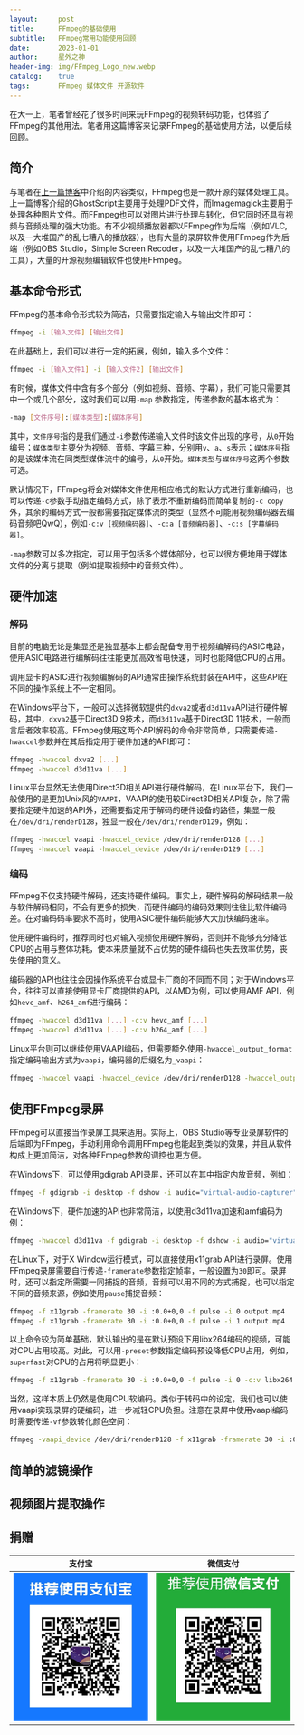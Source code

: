 ```yaml
---
layout:     post
title:      FFmpeg的基础使用
subtitle:   FFmpeg常用功能使用回顾
date:       2023-01-01
author:     星外之神
header-img: img/FFmpeg_Logo_new.webp
catalog:    true
tags:       FFmpeg 媒体文件 开源软件
---
```


在大一上，笔者曾经花了很多时间来玩FFmpeg的视频转码功能，也体验了FFmpeg的其他用法。笔者用这篇博客来记录FFmpeg的基础使用方法，以便后续回顾。

## 简介

与笔者在[上一篇博客](/2022/12/24/PDF处理工具的使用/)中介绍的内容类似，FFmpeg也是一款开源的媒体处理工具。上一篇博客介绍的GhostScript主要用于处理PDF文件，而Imagemagick主要用于处理各种图片文件。而FFmpeg也可以对图片进行处理与转化，但它同时还具有视频与音频处理的强大功能。有不少视频播放器都以FFmpeg作为后端（例如VLC,以及一大堆国产的乱七糟八的播放器），也有大量的录屏软件使用FFmpeg作为后端（例如OBS Studio，Simple Screen Recoder，以及一大堆国产的乱七糟八的工具），大量的开源视频编辑软件也使用FFmpeg。

## 基本命令形式

FFmpeg的基本命令形式较为简洁，只需要指定输入与输出文件即可：
```bash
ffmpeg -i [输入文件] [输出文件]
```

在此基础上，我们可以进行一定的拓展，例如，输入多个文件：
```bash
ffmpeg -i [输入文件1] -i [输入文件2] [输出文件]
```

有时候，媒体文件中含有多个部分（例如视频、音频、字幕），我们可能只需要其中一个或几个部分，这时我们可以用`-map` 参数指定，传递参数的基本格式为：
```bash
-map [文件序号]:[媒体类型]:[媒体序号]
```

其中，`文件序号`指的是我们通过`-i`参数传递输入文件时该文件出现的序号，从`0`开始编号；`媒体类型`主要分为视频、音频、字幕三种，分别用`v`、`a`、`s`表示；`媒体序号`指的是该媒体流在同类型媒体流中的编号，从`0`开始。`媒体类型`与`媒体序号`这两个参数可选。

默认情况下，FFmpeg将会对媒体文件使用相应格式的默认方式进行重新编码，也可以传递`-c`参数手动指定编码方式，除了表示不重新编码而简单复制的`-c copy`外，其余的编码方式一般都需要指定媒体流的类型（显然不可能用视频编码器去编码音频吧QwQ），例如`-c:v [视频编码器]`、`-c:a [音频编码器]`、`-c:s [字幕编码器]`。

`-map`参数可以多次指定，可以用于包括多个媒体部分，也可以很方便地用于媒体文件的分离与提取（例如提取视频中的音频文件）。

## 硬件加速

### 解码

目前的电脑无论是集显还是独显基本上都会配备专用于视频编解码的ASIC电路，使用ASIC电路进行编解码往往能更加高效省电快速，同时也能降低CPU的占用。

调用显卡的ASIC进行视频编解码的API通常由操作系统封装在API中，这些API在不同的操作系统上不一定相同。

在Windows平台下，一般可以选择微软提供的`dxva2`或者`d3d11va`API进行硬件解码，其中，`dxva2`基于Direct3D 9技术，而`d3d11va`基于Direct3D 11技术，一般而言后者效率较高。FFmpeg使用这两个API解码的命令非常简单，只需要传递`-hwaccel`参数并在其后指定用于硬件加速的API即可：
```bash
ffmpeg -hwaccel dxva2 [...]
ffmpeg -hwaccel d3d11va [...]
```

Linux平台显然无法使用Direct3D相关API进行硬件解码，在Linux平台下，我们一般使用的是更加Unix风的`VAAPI`，VAAPI的使用较Direct3D相关API复杂，除了需要指定硬件加速的API外，还需要指定用于解码的硬件设备的路径，集显一般在`/dev/dri/renderD128`，独显一般在`/dev/dri/renderD129`，例如：
```bash
ffmpeg -hwaccel vaapi -hwaccel_device /dev/dri/renderD128 [...]
ffmpeg -hwaccel vaapi -hwaccel_device /dev/dri/renderD129 [...]
```

### 编码

FFmpeg不仅支持硬件解码，还支持硬件编码。事实上，硬件解码的解码结果一般与软件解码相同，不会有更多的损失，而硬件编码的编码效果则往往比软件编码差。在对编码码率要求不高时，使用ASIC硬件编码能够大大加快编码速率。

使用硬件编码时，推荐同时也对输入视频使用硬件解码，否则并不能够充分降低CPU的占用与整体功耗，使本来质量就不占优势的硬件编码也失去效率优势，丧失使用的意义。

编码器的API也往往会因操作系统平台或显卡厂商的不同而不同；对于Windows平台，往往可以直接使用显卡厂商提供的API，以AMD为例，可以使用AMF API，例如`hevc_amf`、`h264_amf`进行编码：
```bash
ffmpeg -hwaccel d3d11va [...] -c:v hevc_amf [...]
ffmpeg -hwaccel d3d11va [...] -c:v h264_amf [...]
```

Linux平台则可以继续使用VAAPI编码，但需要额外使用`-hwaccel_output_format`指定编码输出方式为`vaapi`，编码器的后缀名为`_vaapi`：
```bash
ffmpeg -hwaccel vaapi -hwaccel_device /dev/dri/renderD128 -hwaccel_output_format vaapi [...] -c:v hevc_vaapi [...]
```

## 使用FFmpeg录屏

FFmpeg可以直接当作录屏工具来适用。实际上，OBS Studio等专业录屏软件的后端即为FFmpeg，手动利用命令调用FFmpeg也能起到类似的效果，并且从软件构成上更加简洁，对各种FFmpeg参数的调控也更方便。

在Windows下，可以使用gdigrab API录屏，还可以在其中指定内放音频，例如：
```bash
ffmpeg -f gdigrab -i desktop -f dshow -i audio="virtual-audio-capturer" output.mp4
```

在Windows下，硬件加速的API也非常简洁，以使用d3d11va加速和amf编码为例：
```bash
ffmpeg -hwaccel d3d11va -f gdigrab -i desktop -f dshow -i audio="virtual-audio-capturer" -c:v hevc_amf output.mp4
```

在Linux下，对于X Window运行模式，可以直接使用x11grab API进行录屏。使用FFmpeg录屏需要自行传递`-framerate`参数指定帧率，一般设置为`30`即可。录屏时，还可以指定所需要一同捕捉的音频，音频可以用不同的方式捕捉，也可以指定不同的音频来源，例如使用`pause`捕捉音频：
```bash
ffmpeg -f x11grab -framerate 30 -i :0.0+0,0 -f pulse -i 0 output.mp4
ffmpeg -f x11grab -framerate 30 -i :0.0+0,0 -f pulse -i 1 output.mp4
```

以上命令较为简单基础，默认输出的是在默认预设下用libx264编码的视频，可能对CPU占用较高。对此，可以用`-preset`参数指定编码预设降低CPU占用，例如，`superfast`对CPU的占用将明显更小：
```bash
ffmpeg -f x11grab -framerate 30 -i :0.0+0,0 -f pulse -i 0 -c:v libx264 -preset superfast output.mp4
```

当然，这样本质上仍然是使用CPU软编码。类似于转码中的设定，我们也可以使用vaapi实现录屏的硬编码，进一步减轻CPU负担。注意在录屏中使用vaapi编码时需要传递`-vf`参数转化颜色空间：
```bash
ffmpeg -vaapi_device /dev/dri/renderD128 -f x11grab -framerate 30 -i :0.0+0,0 -f pulse -i 0 -vf 'hwupload,scale_vaapi=format=nv12' -c:v hevc_vaapi output.mp4
```

## 简单的滤镜操作

## 视频图片提取操作

## 捐赠

|  **支付宝**  |  **微信支付**  |
|  :----:  |  :----:  |
|  [![](/img/donate-alipay.webp)](/img/donate-alipay.webp)  |  [![](/img/donate-wechatpay.webp)](/img/donate-wechatpay.webp)  |
